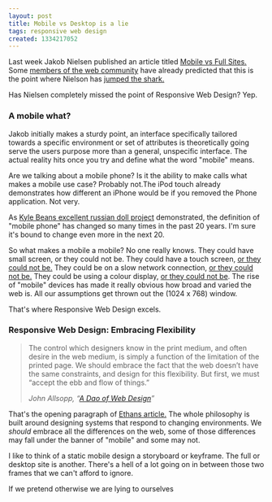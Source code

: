 ```yaml
---
layout: post
title: Mobile vs Desktop is a lie
tags: responsive web design
created: 1334217052
---
```


<p>Last week Jakob Nielsen published an article titled <a href="http://www.useit.com/alertbox/mobile-vs-full-sites.html">Mobile vs Full Sites.</a> Some <a href="http://www.netmagazine.com/opinions/nielsen-wrong-mobile">members of the web community</a> have already predicted that this is the point where Nielson has <a href="https://twitter.com/#!/arh/status/191196895371206656">jumped the shark.</a></p>

<p>Has Nielsen completely missed the point of Responsive Web Design? Yep.</p>

<h3>A mobile what?</h3>

<p>Jakob initially makes a sturdy point, an interface specifically tailored towards a specific environment or set of attributes is theoretically going serve the users purpose more than a general, unspecific interface. The actual reality hits once you try and define what the word "mobile" means.</p>

<p>Are we talking about a mobile phone? Is it the ability to make calls what makes a mobile use case? Probably not.The iPod touch already demonstrates how different an iPhone would be if you removed the Phone application. Not very.</p>

<p>As <a href="http://www.kylebean.co.uk/portfolio/#mobileevolution">Kyle Beans excellent russian doll project</a> demonstrated, the definition of "mobile phone" has changed so many times in the past 20 years. I'm sure it's bound to change even more in the next 20.</p>

<p>So what makes a mobile a mobile? No one really knows. They could have small screen, or they could not be. They could have a touch screen, <a href="www.flickr.com/photos/ivyfield/4667604500/">or they could not be.</a> They could be on a slow network connection, <a href="http://www.flickr.com/photos/shanalines/4785508962/">or they could not be.</a> They could be using a colour display, <a href="http://www.flickr.com/photos/alienratt/5580530063/">or they could not be</a>. The rise of "mobile" devices has made it really obvious how broad and varied the web is. All our assumptions get thrown out the (1024 x 768) window.</p>

<p>That's where Responsive Web Design excels.</p>

<h3>Responsive Web Design: Embracing Flexibility</h3>

<blockquote>
    <p>The control which designers know in the print medium, and often desire in the web medium, is simply a function of the limitation of the printed page. We should embrace the fact that the web doesn’t have the same constraints, and design for this flexibility. But first, we must “accept the ebb and flow of things.” </p>
    <address>
        <cite>John Allsopp</cite>, “<a href="http://www.alistapart.com/articles/dao/">A Dao of Web Design</a>”
    </address>
</blockquote>

<p>That's the opening paragraph of <a href="http://www.alistapart.com/articles/responsive-web-design">Ethans article.</a> The whole philosophy is built around designing systems that respond to changing environments. We <em>should</em> embrace all the differences on the web, some of those differences may fall under the banner of "mobile" and some may not.</p>

<p>I like to think of a static mobile design a storyboard or keyframe. The full or desktop site is another. There's a hell of a lot going on in between those two frames that we can't afford to ignore.</p>

<p>If we pretend otherwise we are lying to ourselves</p>
